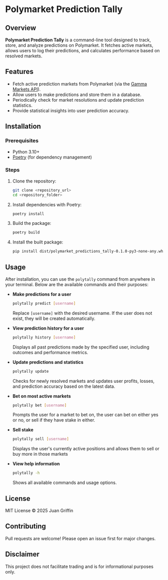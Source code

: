 # Polymarket Prediction Tally

## Overview
**Polymarket Prediction Tally** is a command-line tool designed to track, store, and analyze predictions on Polymarket. It fetches active markets, allows users to log their predictions, and calculates performance based on resolved markets.

## Features
- Fetch active prediction markets from Polymarket (via the [Gamma Markets API](https://docs.polymarket.com/#gamma-markets-api)).
- Allow users to make predictions and store them in a database.
- Periodically check for market resolutions and update prediction statistics.
- Provide statistical insights into user prediction accuracy.

## Installation

### Prerequisites
- Python 3.10+
- [Poetry](https://python-poetry.org/) (for dependency management)

### Steps
1. Clone the repository:
   ```bash
   git clone <repository_url>
   cd <repository_folder>
2. Install dependencies with Poetry:
    ```bash
    poetry install
    ```
3. Build the package:
    ```bash
    poetry build
    ```
4. Install the built package:
    ```bash
    pip install dist/polymarket_predictions_tally-0.1.0-py3-none-any.whl
    ```

## Usage
After installation, you can use the `polytally` command from anywhere in your terminal. Below are the available commands and their purposes:

- **Make predictions for a user**  
    ```bash
    polytally predict [username]
    ```
    Replace `[username]` with the desired username. If the user does not exist, they will be created automatically.
- **View prediction history for a user**
    ```bash
    polytally history [username]
    ```
    Displays all past predictions made by the specified user, including outcomes and performance metrics.
- **Update predictions and statistics**
    ```bash
    polytally update
    ```
    Checks for newly resolved markets and updates user profits, losses, and prediction accuracy based on the latest data.

- **Bet on most active markets**
    ```bash
    polytally bet [username]
    ```
    Prompts the user for a market to bet on, the user can bet on either yes or no, or sell if they have stake in either.

- **Sell stake**
    ```bash
    polytally sell [username]
    ```
    Displays the user's currently active positions and allows them to sell or buy more in those markets


- **View help information**
    ```bash
    polytally -h
    ```
    Shows all available commands and usage options.
## License
MIT License © 2025 Juan Griffin

## Contributing
Pull requests are welcome! Please open an issue first for major changes.

## Disclaimer
This project does not facilitate trading and is for informational purposes only.
